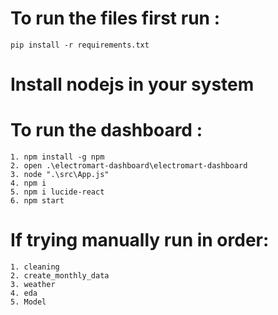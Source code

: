 # To run the files first run : 
    pip install -r requirements.txt
# Install nodejs in your system 

# To run the dashboard :
    1. npm install -g npm          
    2. open .\electromart-dashboard\electromart-dashboard
    3. node ".\src\App.js"
    4. npm i
    5. npm i lucide-react
    6. npm start

# If trying manually run in order:
    1. cleaning
    2. create_monthly_data
    3. weather
    4. eda
    5. Model
